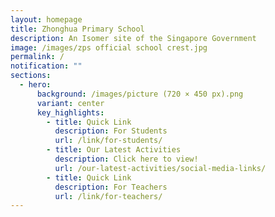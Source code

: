 ```yaml
---
layout: homepage
title: Zhonghua Primary School
description: An Isomer site of the Singapore Government
image: /images/zps official school crest.jpg
permalink: /
notification: ""
sections:
  - hero:
      background: /images/picture (720 × 450 px).png
      variant: center
      key_highlights:
        - title: Quick Link
          description: For Students
          url: /link/for-students/
        - title: Our Latest Activities
          description: Click here to view!
          url: /our-latest-activities/social-media-links/
        - title: Quick Link
          description: For Teachers
          url: /link/for-teachers/
---
```

